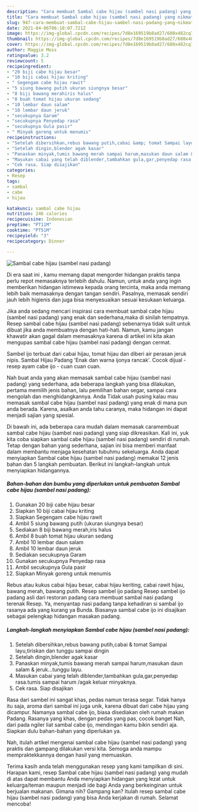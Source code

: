 ```yaml
---
description: "Cara membuat Sambal cabe hijau (sambel nasi padang) yang nikmat Untuk Jualan"
title: "Cara membuat Sambal cabe hijau (sambel nasi padang) yang nikmat Untuk Jualan"
slug: 947-cara-membuat-sambal-cabe-hijau-sambel-nasi-padang-yang-nikmat-untuk-jualan
date: 2021-04-06T06:10:07.721Z
image: https://img-global.cpcdn.com/recipes/7d8e169519b8ad27/680x482cq70/sambal-cabe-hijau-sambel-nasi-padang-foto-resep-utama.jpg
thumbnail: https://img-global.cpcdn.com/recipes/7d8e169519b8ad27/680x482cq70/sambal-cabe-hijau-sambel-nasi-padang-foto-resep-utama.jpg
cover: https://img-global.cpcdn.com/recipes/7d8e169519b8ad27/680x482cq70/sambal-cabe-hijau-sambel-nasi-padang-foto-resep-utama.jpg
author: Maggie Moss
ratingvalue: 3.2
reviewcount: 5
recipeingredient:
- "20 biji cabe hijau besar"
- "10 biji cabai hijau kriting"
- " Segengam cabe hijau rawit"
- "5 siung bawang putih ukuran siungnya besar"
- "8 biji bawang merahiris halus"
- "8 buah tomat hijau ukuran sedang"
- "10 lembar daun salam"
- "10 lembar daun jeruk"
- "secukupnya Garam"
- "secukupnya Penyedap rasa"
- "secukupnya Gula pasir"
- " Minyak goreng untuk menumis"
recipeinstructions:
- "Setelah dibersihkan,rebus bawang putih,cabai &amp; tomat Sampai layu,tiriskan dan tunggu sampai dingin"
- "Setelah dingin,blender agak kasar"
- "Panaskan minyak,tumis bawang merah sampai harum,masukan daun salam &amp; jeruk...tunggu layu."
- "Masukan cabai yang telah diblender,tambahkan gula,gar,penyedap rasa.tumis sampai harum /agak keluar minyaknya."
- "Cek rasa. Siap disajikan"
categories:
- Resep
tags:
- sambal
- cabe
- hijau

katakunci: sambal cabe hijau 
nutrition: 246 calories
recipecuisine: Indonesian
preptime: "PT11M"
cooktime: "PT51M"
recipeyield: "3"
recipecategory: Dinner

---
```



![Sambal cabe hijau (sambel nasi padang)](https://img-global.cpcdn.com/recipes/7d8e169519b8ad27/680x482cq70/sambal-cabe-hijau-sambel-nasi-padang-foto-resep-utama.jpg)

Di era  saat ini , kamu memang dapat mengorder hidangan praktis tanpa perlu repot memasaknya terlebih dahulu. Namun, untuk anda yang ingin memberikan hidangan istimewa kepada orang tercinta, maka anda memang lebih baik memasaknya dengan tangan sendiri. Pasalnya, memasak sendiri jauh lebih higienis dan juga bisa menyesuaikan sesuai kesukaan keluarga.

Jika anda sedang mencari inspirasi cara membuat sambal cabe hijau (sambel nasi padang) yang enak dan sederhana,maka di sinilah tempatnya. Resep sambal cabe hijau (sambel nasi padang)  sebenarnya tidak sulit untuk dibuat jika anda membuatnya dengan hati-hati. Namun, kamu jangan khawatir akan gagal dalam memasaknya 
karena di artikel ini kita akan mengupas sambal cabe hijau (sambel nasi padang) dengan cermat.  

Sambel ijo terbuat dari cabai hijau, tomat hijau dan diberi air perasan jeruk nipis. Sambal Hijau Padang &#39;Enak dan warna ijonya rancak&#39;. Cocok dijual - resep ayam cabe ijo - cuan cuan cuan.

Nah buat anda yang akan memasak sambal cabe hijau (sambel nasi padang) yang sederhana, ada beberapa langkah yang bisa dilakukan, pertama memilih jenis bahan, lalu pemilihan bahan segar, sampai cara mengolah dan menghidangkannya. Anda Tidak usah pusing kalau mau memasak sambal cabe hijau (sambel nasi padang) yang enak di mana pun anda berada. Karena, asalkan anda  tahu caranya, maka hidangan ini dapat menjadi sajian yang spesial.

Di bawah ini, ada beberapa cara mudah dalam memasak caramembuat sambal cabe hijau (sambel nasi padang) yang siap dikreasikan. Kali ini, yuk kita coba siapkan sambal cabe hijau (sambel nasi padang) sendiri di rumah. Tetap dengan bahan yang sederhana, sajian ini bisa memberi manfaat dalam membantu menjaga kesehatan tubuhmu sekeluarga. Anda dapat menyiapkan Sambal cabe hijau (sambel nasi padang) memakai 12 jenis bahan dan 5 langkah pembuatan. Berikut ini langkah-langkah untuk menyiapkan hidangannya.

<!--inarticleads1-->

##### Bahan-bahan dan bumbu yang diperlukan untuk pembuatan Sambal cabe hijau (sambel nasi padang):

1. Gunakan 20 biji cabe hijau besar
1. Siapkan 10 biji cabai hijau kriting
1. Siapkan  Segengam cabe hijau rawit
1. Ambil 5 siung bawang putih (ukuran siungnya besar)
1. Sediakan 8 biji bawang merah,iris halus
1. Ambil 8 buah tomat hijau ukuran sedang
1. Ambil 10 lembar daun salam
1. Ambil 10 lembar daun jeruk
1. Sediakan secukupnya Garam
1. Gunakan secukupnya Penyedap rasa
1. Ambil secukupnya Gula pasir
1. Siapkan  Minyak goreng untuk menumis


Rebus atau kukus cabai hijau besar, cabai hijau keriting, cabai rawit hijau, bawang merah, bawang putih. Resep sambel ijo padang Resep sambel ijo padang asli dari restoran padang cara membuat sambal nasi padang terenak Resep. Ya, menyantap nasi padang tanpa kehadiran si sambal ijo rasanya ada yang kurang ya Bunda. Biasanya sambal cabe ijo ini disajikan sebagai pelengkap hidangan masakan padang. 

<!--inarticleads2-->

##### Langkah-langkah menyiapkan Sambal cabe hijau (sambel nasi padang):

1. Setelah dibersihkan,rebus bawang putih,cabai &amp; tomat Sampai layu,tiriskan dan tunggu sampai dingin
1. Setelah dingin,blender agak kasar
1. Panaskan minyak,tumis bawang merah sampai harum,masukan daun salam &amp; jeruk...tunggu layu.
1. Masukan cabai yang telah diblender,tambahkan gula,gar,penyedap rasa.tumis sampai harum /agak keluar minyaknya.
1. Cek rasa. Siap disajikan


Rasa dari sambel ini sangat khas, pedas namun terasa segar. Tidak hanya itu saja, aroma dari sambal ini juga unik, karena dibuat dari cabe hijau yang dicampur. Namanya sambal cabe ijo, biasa disediakan oleh rumah makan Padang. Rasanya yang khas, dengan pedas yang pas, cocok banget Nah, dari pada ngiler liat sambal cabe ijo, mendingan kamu bikin sendiri aja. Siapkan dulu bahan-bahan yang diperlukan ya. 

Nah, itulah artikel mengenai  sambal cabe hijau (sambel nasi padang)  yang praktis dan gampang dilakukan versi kita. Semoga anda mampu mempraktekkannya dengan hasil yang memuaskan. 

Terima kasih anda telah menggunakan resep yang kami tampilkan di sini. Harapan kami, resep  Sambal cabe hijau (sambel nasi padang) yang mudah di atas dapat membantu Anda menyiapkan hidangan yang lezat untuk keluarga/teman maupun menjadi ide bagi Anda yang berkeinginan untuk berjualan makanan. Gimana nih? Gampang kan? Itulah resep sambal cabe hijau (sambel nasi padang) yang bisa Anda kerjakan di rumah. Selamat mencoba!

